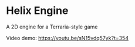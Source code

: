 # Helix Engine
A 2D engine for a Terraria-style game

Video demo: https://youtu.be/sN15vdq57yk?t=354
